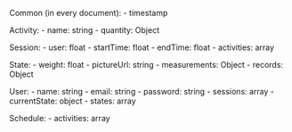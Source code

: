 Common (in every document):
    - timestamp

Activity:
    - name: string
    - quantity: Object

Session:
    - user: float
    - startTime: float
    - endTime: float
    - activities: array

State:
    - weight: float
    - pictureUrl: string
    - measurements: Object
    - records: Object

User: 
    - name: string
    - email: string
    - password: string
    - sessions: array
    - currentState: object
    - states: array

Schedule:
    - activities: array